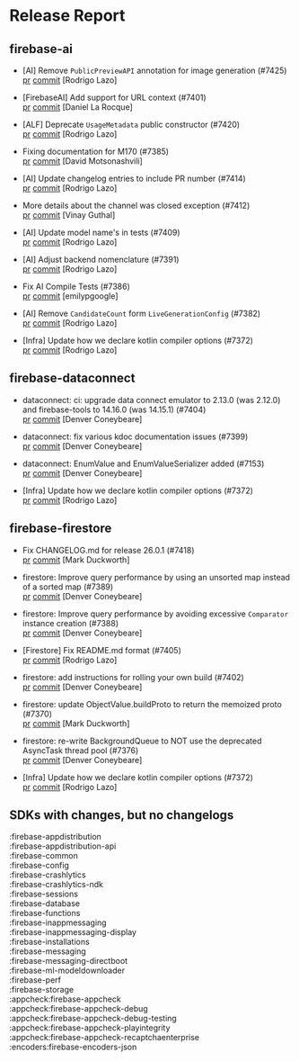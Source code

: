 # Release Report
## firebase-ai
      
* [AI] Remove `PublicPreviewAPI` annotation for image generation (#7425)   
  [pr](https://github.com/firebase/firebase-android-sdk/pull/7425) [commit](https://github.com/firebase/firebase-android-sdk/commit/727a97e8038b6173b1932c1cb1af753be89ea491)  [Rodrigo Lazo]

* [FirebaseAI] Add support for URL context (#7401)   
  [pr](https://github.com/firebase/firebase-android-sdk/pull/7401) [commit](https://github.com/firebase/firebase-android-sdk/commit/1654b314ddc0efaef8b2054a6b27198ed5fc80f3)  [Daniel La Rocque]

* [ALF] Deprecate `UsageMetadata` public constructor (#7420)   
  [pr](https://github.com/firebase/firebase-android-sdk/pull/7420) [commit](https://github.com/firebase/firebase-android-sdk/commit/6974f4951959c52f99ad26bd5d1d51d71127fb57)  [Rodrigo Lazo]

* Fixing documentation for M170 (#7385)   
  [pr](https://github.com/firebase/firebase-android-sdk/pull/7385) [commit](https://github.com/firebase/firebase-android-sdk/commit/e6a9f6af04c1cf9b2b53aec0cf145639eede5e0e)  [David Motsonashvili]

* [AI] Update changelog entries to include PR number (#7414)   
  [pr](https://github.com/firebase/firebase-android-sdk/pull/7414) [commit](https://github.com/firebase/firebase-android-sdk/commit/9364dc36b3d51fbeb0fcf19044fda112e6f9a5ac)  [Rodrigo Lazo]

* More details about the channel was closed exception (#7412)   
  [pr](https://github.com/firebase/firebase-android-sdk/pull/7412) [commit](https://github.com/firebase/firebase-android-sdk/commit/f8717ad8fea6ffce974e9b88a4d738091226ed3d)  [Vinay Guthal]

* [AI] Update model name's in tests (#7409)   
  [pr](https://github.com/firebase/firebase-android-sdk/pull/7409) [commit](https://github.com/firebase/firebase-android-sdk/commit/9b9b8f8f448ec705ab48db291606768190a07d5e)  [Rodrigo Lazo]

* [AI] Adjust backend nomenclature (#7391)   
  [pr](https://github.com/firebase/firebase-android-sdk/pull/7391) [commit](https://github.com/firebase/firebase-android-sdk/commit/badab217c75ef76298ae1f875e5f5801f6fe7c3d)  [Rodrigo Lazo]

* Fix AI Compile Tests (#7386)   
  [pr](https://github.com/firebase/firebase-android-sdk/pull/7386) [commit](https://github.com/firebase/firebase-android-sdk/commit/e2f5b26c012b194ae2b58f5830ad74c381bbbe69)  [emilypgoogle]

* [AI] Remove `CandidateCount` form `LiveGenerationConfig` (#7382)   
  [pr](https://github.com/firebase/firebase-android-sdk/pull/7382) [commit](https://github.com/firebase/firebase-android-sdk/commit/b0b3a8bfc4be10e5d7a297de04c9cbc424156952)  [Rodrigo Lazo]

* [Infra] Update how we declare kotlin compiler options (#7372)   
  [pr](https://github.com/firebase/firebase-android-sdk/pull/7372) [commit](https://github.com/firebase/firebase-android-sdk/commit/2083b52dbe3dfdce3001a6b67d0827b8e38c9f02)  [Rodrigo Lazo]

## firebase-dataconnect
      
* dataconnect: ci: upgrade data connect emulator to 2.13.0 (was 2.12.0) and firebase-tools to 14.16.0 (was 14.15.1) (#7404)   
  [pr](https://github.com/firebase/firebase-android-sdk/pull/7404) [commit](https://github.com/firebase/firebase-android-sdk/commit/81bb64604711c7c9d1e8bcfbde1fb17b0df0d43e)  [Denver Coneybeare]

* dataconnect: fix various kdoc documentation issues (#7399)   
  [pr](https://github.com/firebase/firebase-android-sdk/pull/7399) [commit](https://github.com/firebase/firebase-android-sdk/commit/8b3b9ab3ee89bd635e511ed7e885c7aba072fbcd)  [Denver Coneybeare]

* dataconnect: EnumValue and EnumValueSerializer added (#7153)   
  [pr](https://github.com/firebase/firebase-android-sdk/pull/7153) [commit](https://github.com/firebase/firebase-android-sdk/commit/2bed754c7b5bb0429ac5cd8707180f0a665f0e21)  [Denver Coneybeare]

* [Infra] Update how we declare kotlin compiler options (#7372)   
  [pr](https://github.com/firebase/firebase-android-sdk/pull/7372) [commit](https://github.com/firebase/firebase-android-sdk/commit/2083b52dbe3dfdce3001a6b67d0827b8e38c9f02)  [Rodrigo Lazo]

## firebase-firestore
      
* Fix CHANGELOG.md for release 26.0.1 (#7418)   
  [pr](https://github.com/firebase/firebase-android-sdk/pull/7418) [commit](https://github.com/firebase/firebase-android-sdk/commit/eb8e24afb1d533da786e2d58b00f94e78de51d9a)  [Mark Duckworth]

* firestore: Improve query performance by using an unsorted map instead of a sorted map (#7389)   
  [pr](https://github.com/firebase/firebase-android-sdk/pull/7389) [commit](https://github.com/firebase/firebase-android-sdk/commit/482ac0ed711cf83236f923e07b9be9d59f90ecb5)  [Denver Coneybeare]

* firestore: Improve query performance by avoiding excessive `Comparator` instance creation (#7388)   
  [pr](https://github.com/firebase/firebase-android-sdk/pull/7388) [commit](https://github.com/firebase/firebase-android-sdk/commit/77aa34eb1636c87159d390fe5b564e019e2cb5d8)  [Denver Coneybeare]

* [Firestore] Fix README.md format (#7405)   
  [pr](https://github.com/firebase/firebase-android-sdk/pull/7405) [commit](https://github.com/firebase/firebase-android-sdk/commit/623acd6a81761bde2e3a601e264ea34aa23468cb)  [Rodrigo Lazo]

* firestore: add instructions for rolling your own build (#7402)   
  [pr](https://github.com/firebase/firebase-android-sdk/pull/7402) [commit](https://github.com/firebase/firebase-android-sdk/commit/5e6ec198917e30adb292eeca8e957834c5c39879)  [Denver Coneybeare]

* firestore: update ObjectValue.buildProto to return the memoized proto (#7370)   
  [pr](https://github.com/firebase/firebase-android-sdk/pull/7370) [commit](https://github.com/firebase/firebase-android-sdk/commit/ae770aa5eb0ecdabf7ed20e57f89ba082662a5a6)  [Mark Duckworth]

* firestore: re-write BackgroundQueue to NOT use the deprecated AsyncTask thread pool (#7376)   
  [pr](https://github.com/firebase/firebase-android-sdk/pull/7376) [commit](https://github.com/firebase/firebase-android-sdk/commit/b6453e8570096313ea08c7b545e4008068e86fd8)  [Denver Coneybeare]

* [Infra] Update how we declare kotlin compiler options (#7372)   
  [pr](https://github.com/firebase/firebase-android-sdk/pull/7372) [commit](https://github.com/firebase/firebase-android-sdk/commit/2083b52dbe3dfdce3001a6b67d0827b8e38c9f02)  [Rodrigo Lazo]


## SDKs with changes, but no changelogs
:firebase-appdistribution  
:firebase-appdistribution-api  
:firebase-common  
:firebase-config  
:firebase-crashlytics  
:firebase-crashlytics-ndk  
:firebase-sessions  
:firebase-database  
:firebase-functions  
:firebase-inappmessaging  
:firebase-inappmessaging-display  
:firebase-installations  
:firebase-messaging  
:firebase-messaging-directboot  
:firebase-ml-modeldownloader  
:firebase-perf  
:firebase-storage  
:appcheck:firebase-appcheck  
:appcheck:firebase-appcheck-debug  
:appcheck:firebase-appcheck-debug-testing  
:appcheck:firebase-appcheck-playintegrity  
:appcheck:firebase-appcheck-recaptchaenterprise  
:encoders:firebase-encoders-json